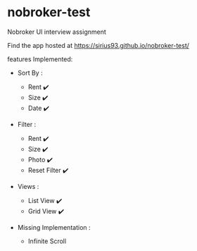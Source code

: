 # nobroker-test
Nobroker UI interview assignment

Find the app hosted at https://sirius93.github.io/nobroker-test/

features Implemented:
 * Sort By :
    * Rent :heavy_check_mark:
    * Size :heavy_check_mark:
    * Date :heavy_check_mark:
 * Filter :
    * Rent :heavy_check_mark:
    * Size :heavy_check_mark:
    * Photo :heavy_check_mark:
    * Reset Filter :heavy_check_mark:
 * Views :
    * List View :heavy_check_mark:
    * Grid View :heavy_check_mark:
    
 * Missing Implementation :
    * Infinite Scroll
